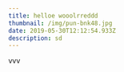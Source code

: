```yaml
---
title: helloe wooolrreddd
thumbnail: /img/pun-bnk48.jpg
date: 2019-05-30T12:12:54.933Z
description: sd
---
```

vvv
